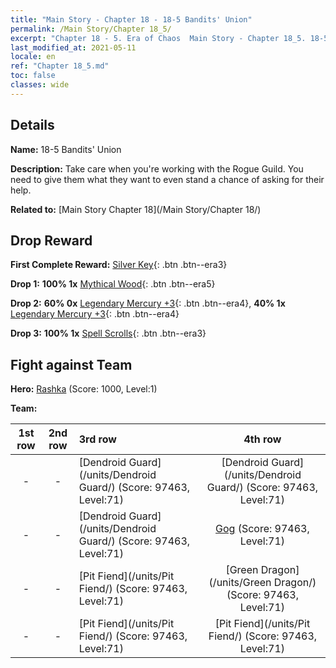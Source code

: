 ```yaml
---
title: "Main Story - Chapter 18 - 18-5 Bandits' Union"
permalink: /Main Story/Chapter 18_5/
excerpt: "Chapter 18 - 5. Era of Chaos  Main Story - Chapter 18_5. 18-5 Bandits' Union"
last_modified_at: 2021-05-11
locale: en
ref: "Chapter 18_5.md"
toc: false
classes: wide
---
```


## Details

 **Name:** 18-5 Bandits' Union

 **Description:** Take care when you're working with the Rogue Guild. You need to give them what they want to even stand a chance of asking for their help.

 **Related to:** [Main Story Chapter 18](/Main Story/Chapter 18/)

## Drop Reward

 **First Complete Reward:** [Silver Key](/Items/con_693/){: .btn .btn--era3}

 **Drop 1:** **100% 1x** [Mythical Wood](/Items/mat_62/){: .btn .btn--era5}

 **Drop 2:** **60% 0x** [Legendary Mercury +3](/Items/mat_56/){: .btn .btn--era4}, **40% 1x** [Legendary Mercury +3](/Items/mat_56/){: .btn .btn--era4}

 **Drop 3:** **100% 1x** [Spell Scrolls](/Items/con_694/){: .btn .btn--era3}


## Fight against Team
 **Hero:** [Rashka](/heroes/Rashka/) (Score: 1000, Level:1)

 **Team:**


  | 1st row | 2nd row | 3rd row | 4th row |
  |:----:|:----:|:----|:----:|
  | - | - | [Dendroid Guard](/units/Dendroid Guard/) (Score: 97463, Level:71)  | [Dendroid Guard](/units/Dendroid Guard/) (Score: 97463, Level:71)  |
  | - | - | [Dendroid Guard](/units/Dendroid Guard/) (Score: 97463, Level:71)  | [Gog](/units/Gog/) (Score: 97463, Level:71)  |
  | - | - | [Pit Fiend](/units/Pit Fiend/) (Score: 97463, Level:71)  | [Green Dragon](/units/Green Dragon/) (Score: 97463, Level:71)  |
  | - | - | [Pit Fiend](/units/Pit Fiend/) (Score: 97463, Level:71)  | [Pit Fiend](/units/Pit Fiend/) (Score: 97463, Level:71)  |


